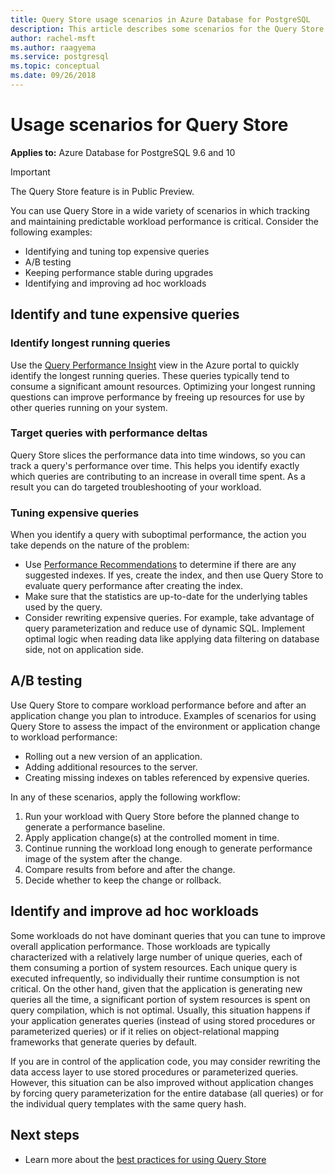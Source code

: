 ```yaml
---
title: Query Store usage scenarios in Azure Database for PostgreSQL
description: This article describes some scenarios for the Query Store in Azure Database for PostgreSQL.
author: rachel-msft
ms.author: raagyema
ms.service: postgresql
ms.topic: conceptual
ms.date: 09/26/2018
---
```

# Usage scenarios for Query Store

**Applies to:** Azure Database for PostgreSQL 9.6 and 10

> [!IMPORTANT]
> The Query Store feature is in Public Preview.

You can use Query Store in a wide variety of scenarios in which tracking and maintaining predictable workload performance is critical. Consider the following examples: 
- Identifying and tuning top expensive queries 
- A/B testing 
- Keeping performance stable during upgrades 
- Identifying and improving ad hoc workloads 

## Identify and tune expensive queries 

### Identify longest running queries 
Use the [Query Performance Insight](concepts-query-performance-insight.md) view in the Azure portal to quickly identify the longest running queries. These queries typically tend to consume a significant amount resources. Optimizing your longest running questions can improve performance by freeing up resources for use by other queries running on your system. 

### Target queries with performance deltas 
Query Store slices the performance data into time windows, so you can track a query's performance over time. This helps you identify exactly which queries are contributing to an increase in overall time spent. As a result you can do targeted troubleshooting of your workload.

### Tuning expensive queries 
When you identify a query with suboptimal performance, the action you take depends on the nature of the problem: 
- Use [Performance Recommendations](concepts-performance-recommendations.md) to determine if there are any suggested indexes. If yes, create the index, and then use Query Store to evaluate query performance after creating the index. 
- Make sure that the statistics are up-to-date for the underlying tables used by the query.
- Consider rewriting expensive queries. For example, take advantage of query parameterization and reduce use of dynamic SQL. Implement optimal logic when reading data like applying data filtering on database side, not on application side. 


## A/B testing 
Use Query Store to compare workload performance before and after an application change you plan to introduce. Examples of scenarios for using Query Store to assess the impact of the environment or application change to workload performance: 
- Rolling out a new version of an application. 
- Adding additional resources to the server. 
- Creating missing indexes on tables referenced by expensive queries. 
 
In any of these scenarios, apply the following workflow: 
1. Run your workload with Query Store before the planned change to generate a performance baseline. 
2. Apply application change(s) at the controlled moment in time. 
3. Continue running the workload long enough to generate performance image of the system after the change. 
4. Compare results from before and after the change. 
5. Decide whether to keep the change or rollback. 


## Identify and improve ad hoc workloads 
Some workloads do not have dominant queries that you can tune to improve overall application performance. Those workloads are typically characterized with a relatively large number of unique queries, each of them consuming a portion of system resources. Each unique query is executed infrequently, so individually their runtime consumption is not critical. On the other hand, given that the application is generating new queries all the time, a significant portion of system resources is spent on query compilation, which is not optimal. Usually, this situation happens if your application generates queries (instead of using stored procedures or parameterized queries) or if it relies on object-relational mapping frameworks that generate queries by default. 
 
If you are in control of the application code, you may consider rewriting the data access layer to use stored procedures or parameterized queries. However, this situation can be also improved without application changes by forcing query parameterization for the entire database (all queries) or for the individual query templates with the same query hash. 

## Next steps
- Learn more about the [best practices for using Query Store](concepts-query-store-best-practices.md)